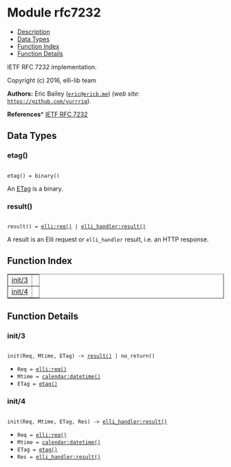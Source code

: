 

# Module rfc7232 #
* [Description](#description)
* [Data Types](#types)
* [Function Index](#index)
* [Function Details](#functions)

IETF RFC 7232 implementation.

Copyright (c) 2016, elli-lib team

__Authors:__ Eric Bailey ([`eric@ericb.me`](mailto:eric@ericb.me)) (_web site:_ [`https://github.com/yurrriq`](https://github.com/yurrriq)).

__References__* [IETF RFC 7232](https://tools.ietf.org.md/rfc7232)

<a name="types"></a>

## Data Types ##




### <a name="type-etag">etag()</a> ###


<pre><code>
etag() = binary()
</code></pre>

An [ETag](https://tools.ietf.org.md/rfc7232#section-2.3) is a
binary.



### <a name="type-result">result()</a> ###


<pre><code>
result() = <a href="https://github.com/elli-lib/elli/blob/develop/doc/elli.md#type-req">elli:req()</a> | <a href="https://github.com/elli-lib/elli/blob/develop/doc/elli_handler.md#type-result">elli_handler:result()</a>
</code></pre>

A result is an Elli request or `elli_handler` result, i.e. an HTTP response.

<a name="index"></a>

## Function Index ##


<table width="100%" border="1" cellspacing="0" cellpadding="2" summary="function index"><tr><td valign="top"><a href="#init-3">init/3</a></td><td></td></tr><tr><td valign="top"><a href="#init-4">init/4</a></td><td></td></tr></table>


<a name="functions"></a>

## Function Details ##

<a name="init-3"></a>

### init/3 ###

<pre><code>
init(Req, Mtime, ETag) -&gt; <a href="#type-result">result()</a> | no_return()
</code></pre>

<ul class="definitions"><li><code>Req = <a href="https://github.com/elli-lib/elli/blob/develop/doc/elli.md#type-req">elli:req()</a></code></li><li><code>Mtime = <a href="calendar.md#type-datetime">calendar:datetime()</a></code></li><li><code>ETag = <a href="#type-etag">etag()</a></code></li></ul>

<a name="init-4"></a>

### init/4 ###

<pre><code>
init(Req, Mtime, ETag, Res) -&gt; <a href="https://github.com/elli-lib/elli/blob/develop/doc/elli_handler.md#type-result">elli_handler:result()</a>
</code></pre>

<ul class="definitions"><li><code>Req = <a href="https://github.com/elli-lib/elli/blob/develop/doc/elli.md#type-req">elli:req()</a></code></li><li><code>Mtime = <a href="calendar.md#type-datetime">calendar:datetime()</a></code></li><li><code>ETag = <a href="#type-etag">etag()</a></code></li><li><code>Res = <a href="https://github.com/elli-lib/elli/blob/develop/doc/elli_handler.md#type-result">elli_handler:result()</a></code></li></ul>

